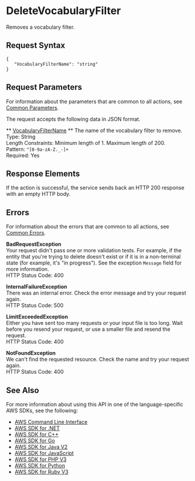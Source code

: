 # DeleteVocabularyFilter<a name="API_DeleteVocabularyFilter"></a>

Removes a vocabulary filter\.

## Request Syntax<a name="API_DeleteVocabularyFilter_RequestSyntax"></a>

```
{
   "VocabularyFilterName": "string"
}
```

## Request Parameters<a name="API_DeleteVocabularyFilter_RequestParameters"></a>

For information about the parameters that are common to all actions, see [Common Parameters](CommonParameters.md)\.

The request accepts the following data in JSON format\.

 ** [VocabularyFilterName](#API_DeleteVocabularyFilter_RequestSyntax) **   <a name="transcribe-DeleteVocabularyFilter-request-VocabularyFilterName"></a>
The name of the vocabulary filter to remove\.  
Type: String  
Length Constraints: Minimum length of 1\. Maximum length of 200\.  
Pattern: `^[0-9a-zA-Z._-]+`   
Required: Yes

## Response Elements<a name="API_DeleteVocabularyFilter_ResponseElements"></a>

If the action is successful, the service sends back an HTTP 200 response with an empty HTTP body\.

## Errors<a name="API_DeleteVocabularyFilter_Errors"></a>

For information about the errors that are common to all actions, see [Common Errors](CommonErrors.md)\.

 **BadRequestException**   
Your request didn't pass one or more validation tests\. For example, if the entity that you're trying to delete doesn't exist or if it is in a non\-terminal state \(for example, it's "in progress"\)\. See the exception `Message` field for more information\.  
HTTP Status Code: 400

 **InternalFailureException**   
There was an internal error\. Check the error message and try your request again\.  
HTTP Status Code: 500

 **LimitExceededException**   
Either you have sent too many requests or your input file is too long\. Wait before you resend your request, or use a smaller file and resend the request\.  
HTTP Status Code: 400

 **NotFoundException**   
We can't find the requested resource\. Check the name and try your request again\.  
HTTP Status Code: 400

## See Also<a name="API_DeleteVocabularyFilter_SeeAlso"></a>

For more information about using this API in one of the language\-specific AWS SDKs, see the following:
+  [AWS Command Line Interface](https://docs.aws.amazon.com/goto/aws-cli/transcribe-2017-10-26/DeleteVocabularyFilter) 
+  [AWS SDK for \.NET](https://docs.aws.amazon.com/goto/DotNetSDKV3/transcribe-2017-10-26/DeleteVocabularyFilter) 
+  [AWS SDK for C\+\+](https://docs.aws.amazon.com/goto/SdkForCpp/transcribe-2017-10-26/DeleteVocabularyFilter) 
+  [AWS SDK for Go](https://docs.aws.amazon.com/goto/SdkForGoV1/transcribe-2017-10-26/DeleteVocabularyFilter) 
+  [AWS SDK for Java V2](https://docs.aws.amazon.com/goto/SdkForJavaV2/transcribe-2017-10-26/DeleteVocabularyFilter) 
+  [AWS SDK for JavaScript](https://docs.aws.amazon.com/goto/AWSJavaScriptSDK/transcribe-2017-10-26/DeleteVocabularyFilter) 
+  [AWS SDK for PHP V3](https://docs.aws.amazon.com/goto/SdkForPHPV3/transcribe-2017-10-26/DeleteVocabularyFilter) 
+  [AWS SDK for Python](https://docs.aws.amazon.com/goto/boto3/transcribe-2017-10-26/DeleteVocabularyFilter) 
+  [AWS SDK for Ruby V3](https://docs.aws.amazon.com/goto/SdkForRubyV3/transcribe-2017-10-26/DeleteVocabularyFilter) 